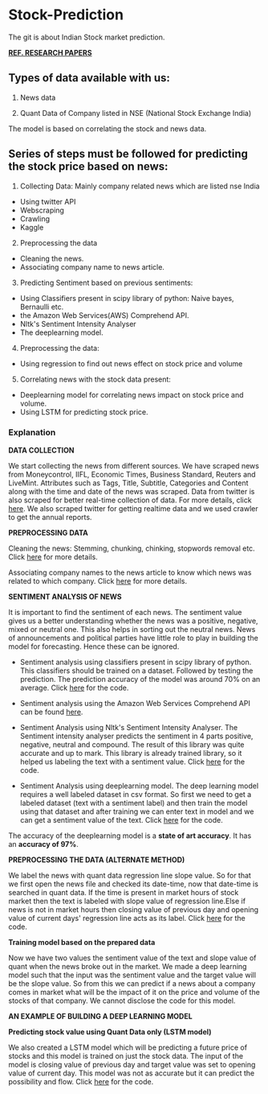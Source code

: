 # Stock-Prediction
The git is about Indian Stock market prediction.

[**REF. RESEARCH PAPERS**](https://github.com/vishalsingh9423/Stock-Prediction/tree/master/Research)

## Types of data available with us:
1. News data 

2. Quant Data of Company listed in NSE (National Stock Exchange India) 

The model is based on correlating the stock and news data.

## Series of steps must be followed for predicting the stock price based on news:

1. Collecting Data: Mainly company related news which are listed nse India
  * Using twitter API 
  * Webscraping
  * Crawling
  * Kaggle

2. Preprocessing the data
  * Cleaning the news.
  * Associating company name to news article.

3. Predicting Sentiment based on previous sentiments:
  * Using Classifiers present in scipy library of python: Naive bayes, Bernaulli etc.
  * the Amazon Web Services(AWS) Comprehend API.
  * Nltk's Sentiment Intensity Analyser
  * The deeplearning model.

4. Preprocessing the data:
  * Using regression to find out news effect on stock price and volume
  
5. Correlating news with the stock data present:
  * Deeplearning model for correlating news impact on stock price and volume.
  * Using LSTM for predicting stock price.
  

### Explanation

**DATA COLLECTION**

We start collecting the news from different sources. We have scraped news from Moneycontrol, IIFL, Economic Times, Business Standard, Reuters and LiveMint. Attributes such as Tags, Title, Subtitle, Categories and Content along with the time and date of the news was scraped. Data from twitter is also scraped for better real-time collection of data. For more details, click [here](https://github.com/vishalsingh9423/Stock-Prediction/tree/master/Scraping). We also scraped twitter for getting realtime 
data and we used crawler to get the annual reports.

**PREPROCESSING DATA**

Cleaning the news: Stemming, chunking, chinking, stopwords removal etc. Click [here](https://github.com/vishalsingh9423/Stock-Prediction/tree/master/TextPreprocessing) for more details.

Associating company names to the news article to know which news was related to which company. Click [here](https://github.com/vishalsingh9423/Stock-Prediction/tree/master/Company%20Name%20Extractor) for more details.

**SENTIMENT ANALYSIS OF NEWS**

It is important to find the sentiment of each news. The sentiment value gives us a better understanding whether the news was a positive, negative, mixed or neutral one. This also helps in sorting out the neutral news. News of announcements and political parties have little role to play in building the model for forecasting. Hence these can be ignored. 

* Sentiment analysis using classifiers present in scipy library of python. This classifiers should be trained on a dataset.
  Followed by testing the prediction. The prediction accuracy of the model was around 70% on an average. Click [here](https://github.com/vishalsingh9423/Stock-Prediction/tree/master/Sentiment%20analysis%20of%20news/MovieReviewsSentimentAnalysis) for the code.

* Sentiment analysis using the Amazon Web Services Comprehend API can be found [here](https://github.com/vishalsingh9423/Stock-Prediction/blob/master/Sentiment%20analysis%20of%20news/Sentiment%20using%20AWS%20comprehend/Sentiment%20using%20aws%20comprehend.ipynb).

* Sentiment Analysis using Nltk's Sentiment Intensity Analyser. The Sentiment intensity analyser predicts the sentiment in 4 parts positive, negative, neutral and compound. The result of this library was quite accurate and up to mark. This library is already trained library, so it helped us labeling the text with a sentiment value. Click [here](https://github.com/vishalsingh9423/Stock-Prediction/tree/master/Sentiment%20analysis%20of%20news/tfidfSentimentAnalysis) for the code.

* Sentiment Analysis using deeplearning model. The deep learning model requires a well labeled dataset in csv format. So first we need to get a labeled dataset (text with a sentiment label) and then train the model using that dataset and after training we can enter text in model and we can get a sentiment value of the text. Click [here](https://github.com/vishalsingh9423/Stock-Prediction/tree/master/Sentiment%20analysis%20of%20news/deeplearningModel) for the code.

The accuracy of the deeplearning model is a **state of art accuracy**. It has an **accuracy of 97%**.

**PREPROCESSING THE DATA (ALTERNATE METHOD)**

We label the news with quant data regression line slope value.
So for that we first open the news file and checked its date-time, now that date-time is searched in quant data. If the time is present in market hours of stock market then the text is labeled with slope value of regression line.Else if news is not in market hours then closing value of previous day and opening value of current days' regression line acts as its label. Click [here](https://github.com/vishalsingh9423/Stock-Prediction/tree/master/Merging%20quant%20and%20news) for the code.


**Training model based on the prepared data**

Now we have two values the sentiment value of the text and slope value of quant when the news broke out in the market.
We made a deep learning model such that the input was the sentiment value and the target value will be the slope value.
So from this we can predict if a news about a company comes in market what will be the impact of it on the price and volume of the stocks of that company. We cannot disclose the code for this model.



**AN EXAMPLE OF BUILDING A DEEP LEARNING MODEL**

**Predicting stock value using Quant Data only (LSTM model)**

We also created a LSTM model which will be predicting a future price of stocks and this model is trained on just the stock data. The input of the model is closing value of previous day and target value was set to opening value of current day.
This model was not as accurate but it can predict the possibility and flow. Click [here](https://github.com/vishalsingh9423/Stock-Prediction/tree/master/Sentiment%20analysis%20of%20news/Model%20for%20Stock%20Prediction%20using%20quant%20only) for the code.
